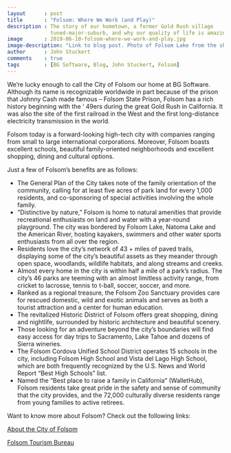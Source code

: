 ```yaml
---
layout      : post
title       : "Folsom: Where We Work (and Play)"
description : The story of our hometown, a former Gold Rush village
              tuned-major-suburb, and why our quality of life is amazing.
image       : 2019-06-10-folsom-where-we-work-and-play.jpg
image-description: "Link to blog post. Photo of Folsom Lake from the shore in the daytime. Tree branches in foreground"
author      : John Stuckert
comments    : true
tags        : [BG Software, Blog, John Stuckert, Folsom]
---
```


We’re lucky enough to call the City of Folsom our home at BG Software. Although its name is recognizable worldwide in part because of the prison that Johnny Cash made famous – Folsom State Prison, Folsom has a rich history beginning with the ‘ 49ers during the great Gold Rush in California. It was also the site of the first railroad in the West and the first long-distance electricity transmission in the world.

Folsom today is a forward-looking high-tech city with companies ranging from small to large international corporations. Moreover, Folsom boasts excellent schools, beautiful family-oriented neighborhoods and excellent shopping, dining and cultural options.

Just a few of Folsom’s benefits are as follows:

<ul>
  <li>
    The General Plan of the City takes note of the family orientation of the community, calling for at least five acres of park land for every 1,000 residents, and co-sponsoring of special activities involving the whole family.
  </li>
 <li>
    “Distinctive by nature,” Folsom is home to natural amenities that provide recreational enthusiasts on land and water with a year-round playground. The city was bordered by Folsom Lake, Natoma Lake and the American River, hosting kayakers, swimmers and other water sports enthusiasts from all over the region.
  </li>
  <li>
    Residents love the city’s network of 43 + miles of paved trails, displaying some of the city’s beautiful assets as they meander through open space, woodlands, wildlife habitats, and along streams and creeks.
  </li>
  <li>
    Almost every home in the city is within half a mile of a park’s radius. The city’s 46 parks are teeming with an almost limitless activity range, from cricket to lacrosse, tennis to t-ball, soccer, soccer, and more.
  </li>
  <li>
    Ranked as a regional treasure, the Folsom Zoo Sanctuary provides care for rescued domestic, wild and exotic animals and serves as both a tourist attraction and a center for human education.
  </li>
  <li>
    The revitalized Historic District of Folsom offers great shopping, dining and nightlife, surrounded by historic architecture and beautiful scenery.
  </li>
  <li>
    Those looking for an adventure beyond the city’s boundaries will find easy access for day trips to Sacramento, Lake Tahoe and dozens of Sierra wineries.
  </li>
  <li>
    The Folsom Cordova Unified School District operates 15 schools in the city, including Folsom High School and Vista del Lago High School, which are both frequently recognized by the U.S. News and World Report “Best High Schools” list.
  </li>
  <li>
    Named the “Best place to raise a family in California” (WalletHub), Folsom residents take great pride in the safety and sense of community that the city provides, and the 72,000 culturally diverse residents range from young families to active retirees.
  </li>
</ul>
Want to know more about Folsom? Check out the following links:

<a href="https://www.folsom.ca.us/about/">About the City of Folsom</a>

<a href="http://visitfolsom.com/">Folsom Tourism Bureau</a>

